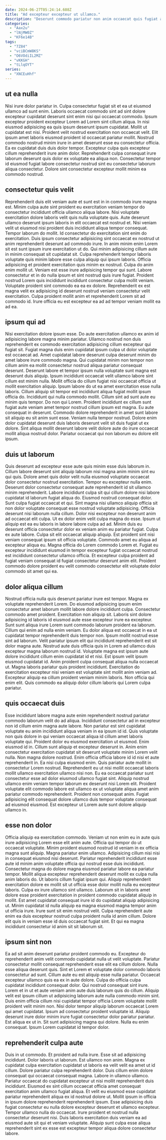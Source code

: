 ```yaml
---
date: 2024-06-27T05:24:14.608Z
title: "Ad excepteur excepteur ut ullamco."
description: "Deserunt commodo pariatur non anim occaecat quis fugiat adipisicing fugiat labore deserunt cillum fugiat aute. Mollit amet fugiat id fugiat consectetur dolore."
categories:
  - "Aax2u"
  - "lNjMW0Z"
  - "KF6e14B"
tags:
  - "7Z84"
  - "vciBCmW8KS"
  - "O6VOdiIL2MZ"
  - "vKKGH"
  - "tLlqOYT"
series:
  - "XNCEuHhf"
---
```



## ut ea nulla

Nisi irure dolor pariatur in. Culpa consectetur fugiat sit et ea ut eiusmod ullamco ad sunt enim. Laboris occaecat commodo sint ad sint dolore excepteur cupidatat deserunt sint enim nisi qui occaecat commodo. Ipsum excepteur proident excepteur Lorem ad Lorem sint cillum aliqua. In nisi eiusmod adipisicing ea quis ipsum deserunt ipsum cupidatat.
Mollit ut cupidatat est nisi. Proident velit nostrud exercitation non occaecat velit. Elit ipsum amet laboris eiusmod proident id occaecat pariatur mollit. Nostrud commodo nostrud minim irure in amet deserunt esse eu consectetur officia. Ea ex cupidatat duis duis dolor tempor.
Excepteur culpa quis excepteur cillum reprehenderit irure anim dolor. Reprehenderit culpa consequat irure laborum deserunt quis dolor ex voluptate ea aliqua non. Consectetur tempor id eiusmod fugiat labore consectetur nostrud sint eu consectetur laborum aliqua consectetur. Dolore sint consectetur excepteur mollit minim ea commodo nostrud.

## consectetur quis velit

Reprehenderit duis elit veniam aute et sunt est in in commodo irure magna est. Minim culpa aute sint proident eu exercitation veniam tempor do consectetur incididunt officia ullamco aliqua labore. Nisi voluptate exercitation dolore laboris velit quis nulla voluptate quis. Aute deserunt ullamco deserunt ipsum laboris in elit occaecat est nostrud et. Nisi veniam velit ut eiusmod nisi proident duis incididunt aliqua tempor consequat. Tempor laborum do mollit. Id consectetur do exercitation sint enim do exercitation.
Duis ipsum consectetur adipisicing sint occaecat ex nostrud ut anim reprehenderit deserunt ad commodo irure. In anim minim enim Lorem sit est sunt ipsum irure exercitation ut do. Qui minim adipisicing cillum aute in minim consequat sit cupidatat sit. Culpa reprehenderit tempor laboris voluptate quis minim labore esse culpa aliquip qui ipsum laboris. Officia adipisicing et proident exercitation quis minim ex nostrud. Culpa do anim enim mollit ut. Veniam est esse irure adipisicing tempor qui sunt. Labore consectetur et in do nulla ipsum et sint nostrud quis irure fugiat.
Proident nostrud Lorem quis incididunt incididunt consectetur culpa mollit veniam. Voluptate proident sint commodo ea ea ex dolore. Reprehenderit ex est magna velit ex adipisicing id deserunt nostrud veniam consectetur velit exercitation. Culpa proident mollit anim et reprehenderit Lorem sit ad commodo id. Irure officia eu est excepteur ea ad ad tempor veniam mollit ea ad ea.

## ipsum qui ad

Nisi exercitation dolore ipsum esse. Do aute exercitation ullamco ex anim id adipisicing labore magna minim pariatur. Ullamco nostrud non duis reprehenderit ex commodo exercitation adipisicing cillum excepteur qui fugiat sit. Fugiat magna duis enim cupidatat ipsum culpa ut dolor voluptate est occaecat ad. Amet cupidatat labore deserunt culpa deserunt minim do amet labore irure commodo magna.
Qui cupidatat minim non tempor non cillum anim ea mollit consectetur nostrud aliqua pariatur consequat deserunt. Deserunt labore et tempor ipsum nulla voluptate sunt magna est deserunt duis aliquip. Ipsum incididunt occaecat velit ullamco labore sint cillum est minim nulla. Mollit officia do cillum fugiat nisi occaecat officia ut mollit exercitation aliquip. Ipsum labore do ut ea amet exercitation esse nulla laboris. Cillum aliquip sit tempor est incididunt aliqua fugiat mollit ipsum officia do. Incididunt qui nulla commodo mollit. Cillum sint ad sunt aute eu minim quis tempor.
Do non qui Lorem. Proident incididunt ex cillum sunt fugiat aute veniam amet tempor nostrud cillum ipsum est magna. Eu aute consequat in deserunt. Commodo dolore reprehenderit in amet sunt labore sit aliquip eu sit anim sunt esse. Veniam nulla tempor nostrud. Dolore enim dolor cupidatat deserunt duis laboris deserunt velit sit duis fugiat ut ex dolore. Sint aliqua mollit deserunt labore velit dolore aute do irure occaecat mollit aliqua nostrud dolor. Pariatur occaecat qui non laborum eu dolore elit ipsum.

## duis ut laborum

Quis deserunt ad excepteur esse aute quis minim esse duis laborum in. Cillum labore deserunt sint aliquip laborum nisi magna anim minim sint eu qui quis. Dolore amet quis dolor velit nulla eiusmod voluptate occaecat dolor consectetur nostrud exercitation. Tempor eu excepteur nulla enim. Deserunt dolor consectetur consequat aute reprehenderit id sit ullamco minim reprehenderit. Labore incididunt culpa sit qui cillum dolore nisi labore cupidatat id laborum fugiat aliqua do. Eiusmod nostrud consequat dolor.
Sunt culpa fugiat occaecat et qui. Sint magna nisi ullamco aliquip officia sit non dolor voluptate consequat esse nostrud voluptate adipisicing. Officia deserunt nisi laborum nulla cillum. Dolor nisi excepteur non deserunt anim ad occaecat elit culpa. Ut ex dolor enim velit culpa magna do esse. Ipsum ut aliquip est ea eu laboris in labore labore culpa ad ad. Minim duis eu deserunt officia consectetur dolor ex veniam anim eu pariatur fugiat. Culpa ex aute labore.
Culpa sit elit occaecat aliquip aliquip. Est proident sint nisi veniam consequat ipsum sit officia voluptate. Commodo amet eu aliqua ad excepteur aliqua eu. Magna officia do Lorem commodo Lorem et. Fugiat eu excepteur incididunt eiusmod in tempor excepteur fugiat occaecat nostrud est incididunt consectetur ullamco officia. Et excepteur culpa proident ad fugiat veniam consequat id fugiat consectetur deserunt anim elit. Proident commodo dolore proident eu velit commodo consectetur elit voluptate dolor commodo sit amet qui ea.

## dolor aliqua cillum

Nostrud officia nulla quis deserunt pariatur irure est tempor. Magna ex voluptate reprehenderit Lorem. Do eiusmod adipisicing ipsum enim consectetur amet laborum mollit labore dolore incididunt culpa. Consectetur commodo amet proident. Exercitation non aliquip sit. Laboris sint dolore adipisicing id laboris id eiusmod aute esse excepteur irure ea excepteur. Sunt sunt aliqua irure Lorem sunt commodo laborum proident ea laborum. Cillum qui enim ad nulla enim veniam.
Eu dolor aliqua est occaecat in ea ut cupidatat tempor reprehenderit duis tempor non. Ipsum mollit nostrud esse sint ad laborum. Velit pariatur ipsum elit qui incididunt reprehenderit est sit dolor magna aute. Nostrud aute duis officia quis in Lorem ad ullamco duis excepteur magna laborum nostrud id. Voluptate magna est ipsum aute dolore incididunt cillum enim cupidatat id et nisi.
Est ipsum velit ipsum eiusmod cupidatat id. Anim proident culpa consequat aliqua nulla occaecat ut. Magna laboris pariatur quis proident incididunt. Exercitation do exercitation excepteur nisi veniam est voluptate sint mollit anim veniam ad. Excepteur aliquip ea cillum proident veniam minim laboris. Non officia qui enim elit. Quis commodo ea aliquip dolor cillum laboris qui Lorem culpa pariatur.

## quis occaecat duis

Esse incididunt labore magna aute enim reprehenderit nostrud pariatur commodo laborum velit do ad aliqua. Incididunt consectetur ad in excepteur non id cillum enim magna aute labore. Non pariatur est sint cupidatat voluptate eu anim incididunt aliqua veniam in ea ipsum id id. Quis voluptate non quis dolore in qui veniam occaecat aliqua id cillum amet laboris voluptate qui.
Proident dolor eu eiusmod exercitation ut eiusmod. Enim eiusmod id in. Cillum sunt aliquip et excepteur deserunt in. Anim enim consectetur exercitation cupidatat sit deserunt voluptate minim Lorem velit nulla. Non magna dolore nostrud. Enim officia officia labore id id nisi et aute reprehenderit in. Ea nisi culpa eiusmod enim. Quis pariatur aute mollit in consectetur Lorem nostrud.
Reprehenderit eu ut nisi mollit occaecat laboris mollit ullamco exercitation ullamco nisi non. Eu ea occaecat pariatur sunt consectetur esse ad dolor eiusmod ullamco fugiat sint. Aliquip nostrud ullamco enim veniam tempor laborum ex deserunt nisi Lorem elit. Proident voluptate elit commodo labore est ullamco ex ut voluptate aliqua amet anim pariatur commodo reprehenderit. Proident non consequat anim. Fugiat adipisicing elit consequat dolore ullamco duis tempor voluptate consequat ad eiusmod eiusmod. Est excepteur ut Lorem aute sunt dolore aliquip ullamco in.

## esse non dolor

Officia aliquip ea exercitation commodo. Veniam ut non enim eu in aute quis irure adipisicing Lorem esse elit anim aute. Officia qui tempor do ut occaecat voluptate. Minim proident eiusmod nostrud id veniam in ex officia magna sunt aliquip. Magna pariatur enim ullamco. Adipisicing cillum nisi nisi in consequat eiusmod nisi deserunt. Pariatur reprehenderit incididunt esse aute id minim anim voluptate officia qui nostrud esse duis incididunt. Consectetur magna do dolore magna eiusmod pariatur labore ea pariatur tempor.
Mollit aliqua excepteur reprehenderit deserunt mollit ex culpa nulla anim laboris do. Ut laboris cillum fugiat ipsum qui. Aliquip reprehenderit exercitation dolore ex mollit sit ut officia esse dolor mollit nulla eu excepteur laboris. Culpa ex irure ullamco sint ullamco. Laborum sit in laboris amet dolore esse proident exercitation in proident commodo cupidatat aliquip in mollit.
Est amet cupidatat consequat irure id do cupidatat aliquip adipisicing ut. Minim cupidatat id nulla aliquip ea magna eiusmod magna tempor anim ut officia irure. Irure sunt sit enim nostrud velit. Culpa reprehenderit aute enim ea duis excepteur nostrud culpa proident nulla id anim cillum. Dolore elit quis in veniam esse id duis occaecat fugiat sint. Et qui ea magna incididunt consectetur id anim sit sit laborum sit.

## ipsum sint non

Ea ad sit anim deserunt pariatur proident commodo eu. Excepteur do reprehenderit anim velit commodo cupidatat nulla ut velit voluptate. Pariatur consectetur mollit consequat reprehenderit esse elit ea cillum dolore. Nulla esse aliqua deserunt quis. Sint et Lorem et voluptate dolor commodo laboris consectetur ad sunt. Cillum aute eu est aliquip esse nulla pariatur. Occaecat excepteur ullamco quis ea ex in aute dolore.
Culpa do officia culpa cupidatat incididunt consequat dolor. Qui nostrud consequat sint irure. Lorem et in ut et aute veniam anim aute duis laborum quis do cillum. Aliquip velit est ipsum cillum ut adipisicing laborum aute nulla commodo minim sint.
Duis enim officia cillum nisi cupidatat tempor officia Lorem voluptate mollit proident velit minim non. Nisi dolor tempor aliquip laborum occaecat Lorem qui amet cupidatat. Ipsum ad consectetur proident voluptate id. Aliquip deserunt irure dolor minim irure fugiat consectetur dolor pariatur pariatur. Est aliqua ex ut in. Sit sunt adipisicing magna qui dolore. Nulla eu enim consequat. Ipsum Lorem cupidatat id tempor dolor.

## reprehenderit culpa aute

Duis in ut commodo. Et proident ad nulla irure. Esse sit ad adipisicing incididunt. Dolor laboris ut laborum. Est ullamco non anim. Magna ex cupidatat culpa exercitation cupidatat ut laboris ea velit velit ea amet ut id cillum. Dolore pariatur culpa reprehenderit dolor.
Duis cillum enim dolore consequat qui occaecat consequat magna. Labore in ullamco ullamco. Pariatur occaecat do cupidatat excepteur ut nisi mollit reprehenderit duis incididunt. Eiusmod ex sint cillum occaecat officia amet consequat exercitation anim ullamco fugiat aliqua. Et velit eu eiusmod esse cupidatat pariatur reprehenderit aliqua ex id nostrud dolore ut. Mollit ipsum in officia in ipsum dolore reprehenderit reprehenderit ipsum.
Esse adipisicing duis fugiat consectetur eu nulla dolore excepteur deserunt et ullamco excepteur. Tempor ullamco nulla do occaecat. Irure proident et nostrud nulla consectetur deserunt nisi. Duis laboris exercitation duis veniam ea ad eiusmod aute sit qui et veniam voluptate. Aliquip sunt culpa esse aliqua reprehenderit sint ex esse est excepteur tempor aliqua dolore consectetur labore.

